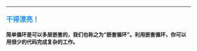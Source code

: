 ----------

#### <font color=#1E90FF size=4>**干得漂亮！**</font>



#### 简单循环是可以多层嵌套的，我们也称之为“嵌套循环”。利用嵌套循环，你可以用很少的代码完成复杂的工作。